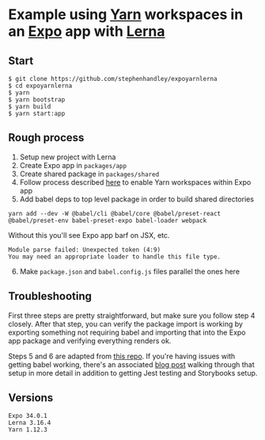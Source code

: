 # Example using [Yarn](https://yarnpkg.com/en/) workspaces in an [Expo](https://expo.io/) app with [Lerna](https://lerna.js.org/)

## Start
```
$ git clone https://github.com/stephenhandley/expoyarnlerna
$ cd expoyarnlerna
$ yarn
$ yarn bootstrap
$ yarn build
$ yarn start:app
```

## Rough process
1. Setup new project with Lerna
2. Create Expo app in `packages/app`
3. Create shared package in `packages/shared`
4. Follow process described [here](https://github.com/expo/expo/tree/master/packages/expo-yarn-workspaces) to enable Yarn workspaces within Expo app
5. Add babel deps to top level package in order to build shared directories
```
yarn add --dev -W @babel/cli @babel/core @babel/preset-react @babel/preset-env babel-preset-expo babel-loader webpack
```
Without this you'll see Expo app barf on JSX, etc.
```
Module parse failed: Unexpected token (4:9)
You may need an appropriate loader to handle this file type.
```
6. Make `package.json` and `babel.config.js` files parallel the ones here

## Troubleshooting 
First three steps are pretty straightforward, but make sure you follow step 4 closely. After that step, you can verify the package import is working by exporting something not requiring babel and importing that into the Expo app package and verifying everything renders ok. 

Steps 5 and 6 are adapted from [this repo](https://github.com/Hy-Vee/lerna-yarn-workspaces-monorepo). If you're having issues with getting babel working, there's an associated [blog post](https://medium.com/hy-vee-engineering/creating-a-monorepo-with-lerna-yarn-workspaces-cf163908965d) walking through that setup in more detail in addition to getting Jest testing and Storybooks setup. 

## Versions
```
Expo 34.0.1
Lerna 3.16.4
Yarn 1.12.3
```
